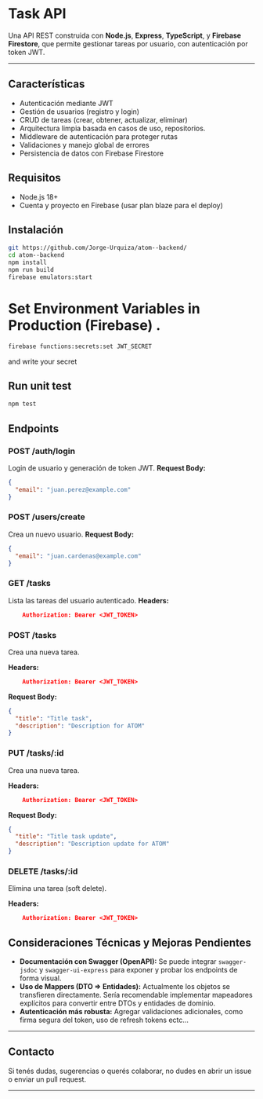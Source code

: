 # Task API

Una API REST construida con **Node.js**, **Express**, **TypeScript**, y **Firebase Firestore**, que permite gestionar tareas por usuario, con autenticación por token JWT.

---

## Características

- Autenticación mediante JWT
- Gestión de usuarios (registro y login)
- CRUD de tareas (crear, obtener, actualizar, eliminar)
- Arquitectura limpia basada en casos de uso, repositorios.
- Middleware de autenticación para proteger rutas
- Validaciones y manejo global de errores
- Persistencia de datos con Firebase Firestore

## Requisitos

- Node.js 18+
- Cuenta y proyecto en Firebase (usar plan blaze para el deploy)

## Instalación
```bash
git https://github.com/Jorge-Urquiza/atom--backend/
cd atom--backend
npm install
npm run build
firebase emulators:start

```
# Set Environment Variables in Production (Firebase) .
```bash
firebase functions:secrets:set JWT_SECRET 
```
and write your secret

## Run unit test
```bash
npm test
```

## Endpoints

### POST /auth/login
Login de usuario y generación de token JWT.
**Request Body:**
```json
{
  "email": "juan.perez@example.com"
}
```

### POST /users/create
Crea un nuevo usuario.
**Request Body:**
```json
{
  "email": "juan.cardenas@example.com"
}
```
### GET /tasks
Lista las tareas del usuario autenticado.
**Headers:**
```json
    Authorization: Bearer <JWT_TOKEN>
```

### POST /tasks
Crea una nueva tarea.

**Headers:**
```json
    Authorization: Bearer <JWT_TOKEN>
```
**Request Body:**
```json
{
  "title": "Title task",
  "description": "Description for ATOM"
}
```


### PUT /tasks/:id
Crea una nueva tarea.

**Headers:**
```json
    Authorization: Bearer <JWT_TOKEN>
```
**Request Body:**
```json
{
  "title": "Title task update",
  "description": "Description update for ATOM"
}
```

### DELETE /tasks/:id
Elimina una tarea (soft delete).

**Headers:**
```json
    Authorization: Bearer <JWT_TOKEN>
```


## Consideraciones Técnicas y Mejoras Pendientes

- **Documentación con Swagger (OpenAPI):** Se puede integrar `swagger-jsdoc` y `swagger-ui-express` para exponer y probar los endpoints de forma visual.
- **Uso de Mappers (DTO => Entidades):** Actualmente los objetos se transfieren directamente. Sería recomendable implementar mapeadores explícitos para convertir entre DTOs y entidades de dominio.
- **Autenticación más robusta:** Agregar validaciones adicionales, como firma segura del token, uso de refresh tokens ectc...
---

## Contacto
Si tenés dudas, sugerencias o querés colaborar, no dudes en abrir un issue o enviar un pull request. 

---